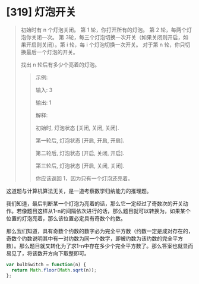 # [319] 灯泡开关

> 初始时有 n 个灯泡关闭。 第 1 轮，你打开所有的灯泡。 第 2 轮，每两个灯泡你关闭一次。 第 3轮，每三个灯泡切换一次开关（如果关闭则开启，如果开启则关闭）。第 i 轮，每 i 个灯泡切换一次开关。 对于第 n 轮，你只切换最后一个灯泡的开关。
>
> 找出 n 轮后有多少个亮着的灯泡。
>
>> 示例:
>>
>> 输入: 3
>>
>> 输出: 1
>>
>> 解释:
>>
>> 初始时, 灯泡状态 [关闭, 关闭, 关闭].
>>
>> 第一轮后, 灯泡状态 [开启, 开启, 开启].
>>
>> 第二轮后, 灯泡状态 [开启, 关闭, 开启].
>>
>> 第三轮后, 灯泡状态 [开启, 关闭, 关闭].
>>
>> 你应该返回 1，因为只有一个灯泡还亮着。

这道题与计算机算法无关，是一道考察数学归纳能力的推理题。

我们知道，最后判断某一个灯泡为亮着的话，那么它一定经过了奇数次的开关动作。若像题目这样从1-n的间隔依次进行的话，那么题目就可以转换为，如果某个位置的灯泡亮着，那么该位置必定具有奇数个约数。

那么我们知道，具有奇数个约数的数字必为完全平方数（约数一定是成对存在的，奇数个约数说明其中有一对约数为同一个数字，即被约数为该约数的完全平方数）。那么题目就又转化为了求1-n中存在多少个完全平方数了。那么答案也就显而易见了，将该数开方向下取整即可。

```js
var bulbSwitch = function(n) {
  return Math.floor(Math.sqrt(n));
};
```
